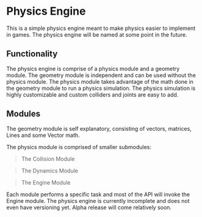 # Physics Engine

This is a simple physics engine meant to make physics easier to implement in games.
The physics engine will be named at some point in the future.

<h2>Functionality</h2>
<p>The physics engine is comprise of a physics module and a geometry module.
The geometry module is independent and can be used without the physics module.
The physics module takes advantage of the math done in the geometry module
to run a physics simulation. The physics simulation is highly customizable and
custom colliders and joints are easy to add.</p>

<h2>Modules</h2>
<p>The geometry module is self explanatory, consisting of vectors, matrices, Lines and some Vector math.</p>
The physics module is comprised of smaller submodules:</p>

> The Collision Module

> The Dynamics Module

> The Engine Module
<p>Each module performs a specific task and most of the API will invoke the Engine module.
The physics engine is currently incomplete and does not even have versioning yet.
Alpha release will come relatively soon.</p>


